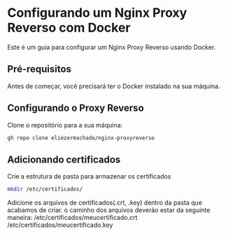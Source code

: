 # Configurando um Nginx Proxy Reverso com Docker
Este é um guia para configurar um Nginx Proxy Reverso usando Docker.

## Pré-requisitos
Antes de começar, você precisará ter o Docker instalado na sua máquina.

## Configurando o Proxy Reverso
Clone o repositório para a sua máquina:

```sh
gh repo clone eliezermachado/nginx-proxyreverso

```

## Adicionando certificados
Crie a estrutura de pasta para armazenar os certificados
```sh
mkdir /etc/certificados/
```
Adicione os arquivos de certificados(.crt, .key) dentro da pasta que acabamos de criar. o caminho dos arquivos deverão estar da seguinte maneira:
    /etc/certificados/meucertificado.crt
    /etc/certificados/meucertificado.key